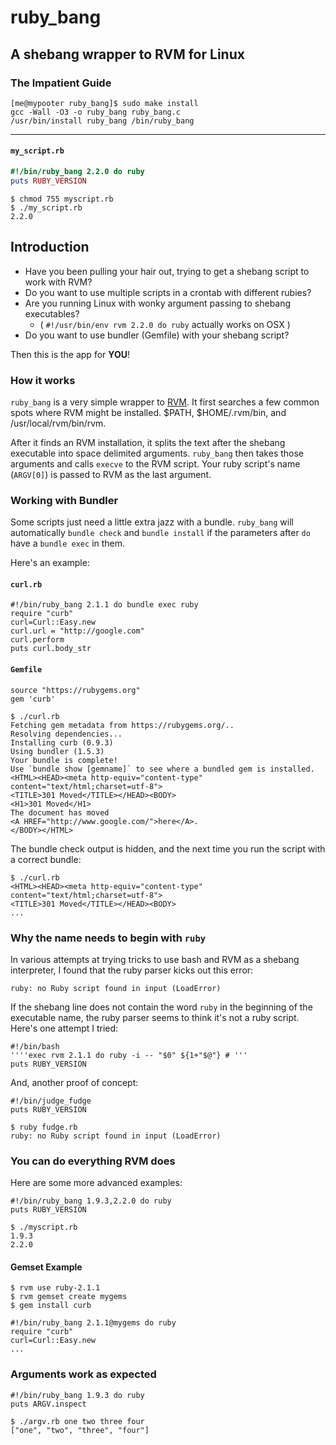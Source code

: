 # ruby_bang #
## A shebang wrapper to RVM for Linux ##

### The Impatient Guide ###

```
[me@mypooter ruby_bang]$ sudo make install
gcc -Wall -O3 -o ruby_bang ruby_bang.c
/usr/bin/install ruby_bang /bin/ruby_bang
```

----
#### `my_script.rb` ####
```ruby
#!/bin/ruby_bang 2.2.0 do ruby
puts RUBY_VERSION
```

```
$ chmod 755 myscript.rb
$ ./my_script.rb
2.2.0
```

## Introduction ##

* Have you been pulling your hair out, trying to get a shebang script to work with RVM?
* Do you want to use multiple scripts in a crontab with different rubies?
* Are you running Linux with wonky argument passing to shebang executables?
  * ( `#!/usr/bin/env rvm 2.2.0 do ruby` actually works on OSX )
* Do you want to use bundler (Gemfile) with your shebang script?  

Then this is the app for **YOU**!

### How it works ###

`ruby_bang` is a very simple wrapper to [RVM](https://rvm.io).  It first searches
a few common spots where RVM might be installed.  $PATH, $HOME/.rvm/bin, and /usr/local/rvm/bin/rvm.  

After it finds an RVM installation, it splits the text after the shebang executable 
into space delimited arguments.  `ruby_bang` then takes those arguments and calls `execve` to the RVM script.
Your ruby script's name (`ARGV[0]`) is passed to RVM as the last argument.

### Working with Bundler ###

Some scripts just need a little extra jazz with a bundle.  `ruby_bang` will automatically `bundle check`
and `bundle install` if the parameters after `do` have a `bundle exec` in them.

Here's an example:

#### `curl.rb` ####
```ruby:
#!/bin/ruby_bang 2.1.1 do bundle exec ruby
require "curb"
curl=Curl::Easy.new
curl.url = "http://google.com"
curl.perform
puts curl.body_str
```
#### `Gemfile` ####
```
source "https://rubygems.org"
gem 'curb'
```

```
$ ./curl.rb
Fetching gem metadata from https://rubygems.org/..
Resolving dependencies...
Installing curb (0.9.3)
Using bundler (1.5.3)
Your bundle is complete!
Use `bundle show [gemname]` to see where a bundled gem is installed.
<HTML><HEAD><meta http-equiv="content-type" content="text/html;charset=utf-8">
<TITLE>301 Moved</TITLE></HEAD><BODY>
<H1>301 Moved</H1>
The document has moved
<A HREF="http://www.google.com/">here</A>.
</BODY></HTML>
```

The bundle check output is hidden, and the next time you run the script with a correct bundle:

```
$ ./curl.rb
<HTML><HEAD><meta http-equiv="content-type" content="text/html;charset=utf-8">
<TITLE>301 Moved</TITLE></HEAD><BODY>
...
```

### Why the name needs to begin with `ruby` ###

In various attempts at trying tricks to use bash and RVM as a shebang interpreter, I found that the ruby parser kicks out
this error:

```
ruby: no Ruby script found in input (LoadError)
```

If the shebang line does not contain the word `ruby` in the beginning of the executable name, the ruby parser seems to 
think it's not a ruby script.  Here's one attempt I tried:

```
#!/bin/bash
''''exec rvm 2.1.1 do ruby -i -- "$0" ${1+"$@"} # '''
puts RUBY_VERSION
```

And, another proof of concept:

```
#!/bin/judge_fudge
puts RUBY_VERSION
```

```
$ ruby fudge.rb
ruby: no Ruby script found in input (LoadError)
```

### You can do everything RVM does ###

Here are some more advanced examples:

```
#!/bin/ruby_bang 1.9.3,2.2.0 do ruby
puts RUBY_VERSION
```
```
$ ./myscript.rb
1.9.3
2.2.0
```

#### Gemset Example ####

```
$ rvm use ruby-2.1.1
$ rvm gemset create mygems
$ gem install curb
```

```
#!/bin/ruby_bang 2.1.1@mygems do ruby
require "curb"
curl=Curl::Easy.new
...
```

### Arguments work as expected ###

```
#!/bin/ruby_bang 1.9.3 do ruby
puts ARGV.inspect
```

```
$ ./argv.rb one two three four
["one", "two", "three", "four"]
```
